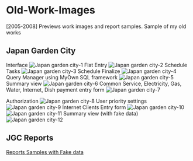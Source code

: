 # Old-Work-Images
[2005-2008] Previews work images and report samples.
Sample of my old works
## Japan Garden City
Interface
![Japan garden city-1](https://github.com/aukgit/Old-Work-Images/blob/master/Software%20Design/Japan%20Garden%20City%20Images%20%5BYear%202008%20Jun%5D/1.jpg)
Flat Entry
![Japan garden city-2](https://github.com/aukgit/Old-Work-Images/blob/master/Software%20Design/Japan%20Garden%20City%20Images%20%5BYear%202008%20Jun%5D/2.jpg)
Schedule Tasks
![Japan garden city-3](https://github.com/aukgit/Old-Work-Images/blob/master/Software%20Design/Japan%20Garden%20City%20Images%20%5BYear%202008%20Jun%5D/3.jpg)
Schedule Finalize
![Japan garden city-4](https://github.com/aukgit/Old-Work-Images/blob/master/Software%20Design/Japan%20Garden%20City%20Images%20%5BYear%202008%20Jun%5D/4.jpg)
Query Manager using MyOwn SQL framework
![Japan garden city-5](https://github.com/aukgit/Old-Work-Images/blob/master/Software%20Design/Japan%20Garden%20City%20Images%20%5BYear%202008%20Jun%5D/5.jpg)
Summary view
![Japan garden city-6](https://github.com/aukgit/Old-Work-Images/blob/master/Software%20Design/Japan%20Garden%20City%20Images%20%5BYear%202008%20Jun%5D/6.jpg)
Common Service, Electricity, Gas, Water, Internet, Dish payment entry form
![Japan garden city-7](https://github.com/aukgit/Old-Work-Images/blob/master/Software%20Design/Japan%20Garden%20City%20Images%20%5BYear%202008%20Jun%5D/7.jpg)

Authorization
![Japan garden city-8](https://github.com/aukgit/Old-Work-Images/blob/master/Software%20Design/Japan%20Garden%20City%20Images%20%5BYear%202008%20Jun%5D/8.jpg)
User priority settings
![Japan garden city-9](https://github.com/aukgit/Old-Work-Images/blob/master/Software%20Design/Japan%20Garden%20City%20Images%20%5BYear%202008%20Jun%5D/9%20user%20create%20and%20Priority%20settings.jpg?raw=true)
Internet Clients Entry form
![Japan garden city-10](https://github.com/aukgit/Old-Work-Images/blob/master/Software%20Design/Japan%20Garden%20City%20Images%20%5BYear%202008%20Jun%5D/10.jpg)
![Japan garden city-11](https://github.com/aukgit/Old-Work-Images/blob/master/Software%20Design/Japan%20Garden%20City%20Images%20%5BYear%202008%20Jun%5D/11.jpg)
Summary view (with fake data)
![Japan garden city-12](https://github.com/aukgit/Old-Work-Images/blob/master/Software%20Design/Japan%20Garden%20City%20Images%20%5BYear%202008%20Jun%5D/12.jpg)

## JGC Reports
[Reports Samples with Fake data](https://github.com/aukgit/Old-Work-Images/tree/master/Software%20Design/Japan%20Garden%20City%20Reports%5BYear%202008%20Jun%5D "Reports Samples with Fake data")

